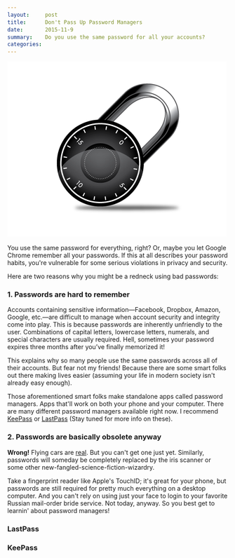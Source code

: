 ```yaml
---
layout:     post
title:      Don't Pass Up Password Managers 
date:       2015-11-9
summary:    Do you use the same password for all your accounts? 
categories: 
---
```


![Combination Lock](/images/CombinationLock.png)

You use the same password for everything, right? Or, maybe you let Google Chrome remember all your passwords. If this at all describes your password habits, you're vulnerable for some serious violations in privacy and security. 

Here are two reasons why you might be a redneck using bad passwords:

### 1. Passwords are hard to remember

Accounts containing sensitive information—Facebook, Dropbox, Amazon, Google, etc.—are difficult to manage when account security and integrity come into play. This is because passwords are inherently unfriendly to the user. Combinations of capital letters, lowercase letters, numerals, and special characters are usually required. Hell, sometimes your password expires three months after you’ve finally memorized it! 

This explains why so many people use the same passwords across all of their accounts. But fear not my friends! Because there are some smart folks out there making lives easier (assuming your life in modern society isn't already easy enough). 

Those aforementioned smart folks make standalone apps called password managers. Apps that'll work on both your phone and your computer. There are many different password managers available right now. I recommend [KeePass](http://www.keepass.info) or [LastPass](http://www.lastpass.com) (Stay tuned for more info on these).

### 2. Passwords are basically obsolete anyway

**Wrong!** Flying cars are [real](http://www.terrafugia.com). But you can't get one just yet. Similarly, passwords will someday be completely replaced by the iris scanner or some other new-fangled-science-fiction-wizardry. 

Take a fingerprint reader like Apple's TouchID; it's great for your phone, but passwords are still required for pretty much everything on a desktop computer. And you can't rely on using just your face to login to your favorite Russian mail-order bride service. Not today, anyway. So you best get to learnin' about password managers!

### LastPass

### KeePass